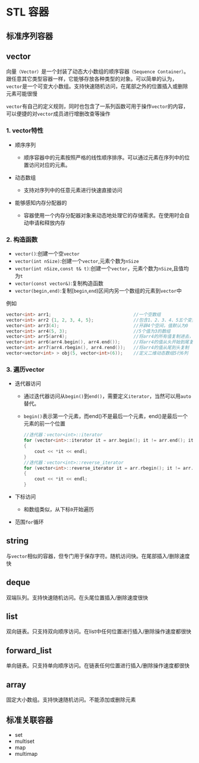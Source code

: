 # STL 容器

## 标准序列容器

## vector

向量`（Vector）`是一个封装了动态大小数组的顺序容器`（Sequence Container）`。跟任意其它类型容器一样，它能够存放各种类型的对象。可以简单的认为，`vector`是一个可变大小数组。支持快速随机访问，在尾部之外的位置插入或删除元素可能很慢

`vector`有自己的定义规则，同时也包含了一系列函数可用于操作`vector`的内容，可以便捷的对`vector`成员进行增删改查等操作

### 1. vector特性

* 顺序序列
  * 顺序容器中的元素按照严格的线性顺序排序。可以通过元素在序列中的位置访问对应的元素。

* 动态数组
  * 支持对序列中的任意元素进行快速直接访问

* 能够感知内存分配器的
  * 容器使用一个内存分配器对象来动态地处理它的存储需求。在使用时会自动申请和释放内存

### 2. 构造函数

- `vector()`:创建一个空`vector`
- `vector(int nSize)`:创建一个`vector`,元素个数为`nSize`
- `vector(int nSize,const t& t)`:创建一个`vector`，元素个数为`nSize`,且值均为`t`
- `vector(const vector&)`:复制构造函数
- `vector(begin,end)`:复制[`begin`,`end`)区间内另一个数组的元素到`vector`中

例如

```cpp
vector<int> arr1;								//一个空数组
vector<int> arr2 {1, 2, 3, 4, 5};				//包含1、2、3、4、5五个变量
vector<int> arr3(4);							//开辟4个空间，值默认为0
vector<int> arr4(5, 3);							//5个值为3的数组
vector<int> arr5(arr4);							//将arr4的所有值复制进去，和arr4一样
vector<int> arr6(arr4.begin(), arr4.end());		//将arr4的值从头开始到尾复制
vector<int> arr7(arr4.rbegin(), arr4.rend());	//将arr4的值从尾到头复制
vector<vector<int> > obj(5, vector<int>(6)); 	//定义二维动态数组5行6列
```

### 3. 遍历vector

* 迭代器访问

  - 通过迭代器访问从`begin()`到`end()`，需要定义`iterator`，当然可以用`auto`替代。

  - `begin()`表示第一个元素，而end()不是最后一个元素，end()是最后一个元素的前一个位置

    ```cpp
    //迭代器：vector<int>::iterator
    for (vector<int>::iterator it = arr.begin(); it != arr.end(); it++)
    {
        cout << *it << endl;
    }
    //迭代器：vector<int>::reverse_iterator
    for (vector<int>::reverse_iterator it = arr.rbegin(); it != arr.rend(); it++)
    {
        cout << *it << endl;
    }
    ```

* 下标访问
  * 和数组类似，从下标`0`开始遍历

* 范围`for`循环



## string

与`vector`相似的容器，但专门用于保存字符。随机访问快。在尾部插入/删除速度快

## deque

双端队列。支持快速随机访问。在头尾位置插入/删除速度很快

## list

双向链表。只支持双向顺序访问。在list中任何位置进行插入/删除操作速度都很快

## forward_list

单向链表。只支持单向顺序访问。在链表任何位置进行插入/删除操作速度都很快

## array

固定大小数组。支持快速随机访问。不能添加或删除元素

## 标准关联容器

* set
* multiset
* map
* multimap